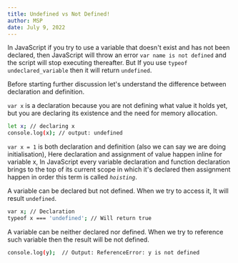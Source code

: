```yaml
---
title: Undefined vs Not Defined!
author: MSP
date: July 9, 2022
---
```

In JavaScript if you try to use a variable that doesn't exist and has not been declared, then JavaScript will throw an error `var name is not defined` and the script will stop executing thereafter. But If you use `typeof undeclared_variable` then it will return `undefined`.

Before starting further discussion let's understand the difference between declaration and definition.

`var x` is a declaration because you are not defining what value it holds yet, but you are declaring its existence and the need for memory allocation.

```bash
let x; // declaring x
console.log(x); // output: undefined
```
`var x = 1` is both declaration and definition (also we can say we are doing initialisation), Here declaration and assignment of value happen inline for variable x, In JavaScript every variable declaration and function declaration brings to the top of its current scope in which it's declared then assignment happen in order this term is called *`hoisting`*.

A variable can be declared but not defined. When we try to access it, It will result `undefined`.
```bash
var x; // Declaration
typeof x === 'undefined'; // Will return true
```
A variable can be neither declared nor defined. When we try to reference such variable then the result will be not defined.
```bash
console.log(y);  // Output: ReferenceError: y is not defined
```
